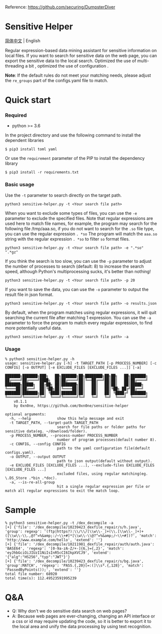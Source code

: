 Reference: https://github.com/securing/DumpsterDiver

# Sensitive Helper

[简体中文](./README.md) | English

Regular expression-based data mining assistant for sensitive information on local files. If you want to search for sensitive data on the web page, you can export the sensitive data to the local search. Optimized the use of multi-threading a bit , optimized the use of configuration .

**Note**: If the default rules do not meet your matching needs, please adjust the `re_groups` part of the configs.yaml file to match.

# Quick start

### Required

+ python >= 3.6

In the project directory and use the following command to install the dependent libraries

```
$ pip3 install toml yaml
```

Or use the `requirement` parameter of the PIP to install the dependency library

```
$ pip3 install -r requirements.txt
```

### Basic usage

Use the `-t` parameter to search directly on the target path.

```python3 sensitive-helper.py -t <Your search file path>```

When you want to exclude some types of files, you can use the `-e` parameter to exclude the specified files. Note that regular expressions are used here to match file names, for example, the program may search for the following file /tmp/aaa.so, if you do not want to search for the `.so` file type, you can use the regular expression `. *so` The program will match the `aaa.so` string with the regular expression `. *so` to filter `so` format files.

```python3 sensitive-helper.py -t <Your search file path> -e ".*so" ".*gz"```

If you think the search is too slow, you can use the `-p` parameter to adjust the number of processes to search (default: 8) to increase the search speed, although Python's multiprocessing sucks, it's better than nothing!

```python3 sensitive-helper.py -t <Your search file path> -p 20```

If you want to save the data, you can use the `-o` parameter to output the result file in json format.

```python3 sensitive-helper.py -t <Your search file path> -o results.json```

By default, when the program matches using regular expressions, it will quit searching the current file after matching 1 expression. You can use the `-a` parameter to force the program to match every regular expression, to find more potentially useful data.

```python3 sensitive-helper.py -t <Your search file path> -a```

### Usage

```
% python3 sensitive-helper.py -h                                                    
usage: sensitive-helper.py [-h] -t TARGET_PATH [-p PROCESS_NUMBER] [-c CONFIG] [-o OUTPUT] [-e EXCLUDE_FILES [EXCLUDE_FILES ...]] [-a]

███████╗███████╗███╗   ██╗███████╗██╗████████╗██╗██╗   ██╗███████╗
██╔════╝██╔════╝████╗  ██║██╔════╝██║╚══██╔══╝██║██║   ██║██╔════╝
███████╗█████╗  ██╔██╗ ██║███████╗██║   ██║   ██║██║   ██║█████╗  
╚════██║██╔══╝  ██║╚██╗██║╚════██║██║   ██║   ██║╚██╗ ██╔╝██╔══╝  
███████║███████╗██║ ╚████║███████║██║   ██║   ██║ ╚████╔╝ ███████╗
╚══════╝╚══════╝╚═╝  ╚═══╝╚══════╝╚═╝   ╚═╝   ╚═╝  ╚═══╝  ╚══════╝
    v0.1.1
    by 0xn0ne, https://github.com/0xn0ne/sensitive-helper

optional arguments:
  -h, --help            show this help message and exit
  -t TARGET_PATH, --target-path TARGET_PATH
                        search for file paths or folder paths for sensitive data(eg. ~/download/folder).
  -p PROCESS_NUMBER, --process-number PROCESS_NUMBER
                        number of program processes(default number 8).
  -c CONFIG, --config CONFIG
                        path to the yaml configuration file(default configs.yaml).
  -o OUTPUT, --output OUTPUT
                        path to json output(default without output).
  -e EXCLUDE_FILES [EXCLUDE_FILES ...], --exclude-files EXCLUDE_FILES [EXCLUDE_FILES ...]
                        excluded files, using regular matching(eg. \.DS_Store .*bin .*doc).
  -a, --is-re-all-group
                        hit a single regular expression per file or match all regular expressions to exit the match loop.
```

# Sample

```
% python3 sensitive-helper.py -t /dex_decompile -a
[+] {'file': '/dex_decompile/10239423_dexfile_repair/s/h.java', 'group': regexp': '(ftp|https?):\\/\\/[\\w\\-_]+(\\.[\\w\\-_]+)+([\\w\\-\\.,@?^=%&amp;:/~\\+#]*[\\w\\-\\@?^=%&amp;/~\\+#])?', 'match': 'http://www.example.com/hello', 'extend': ''}
[+] {'file': '/dex_decompile/10211981_dexfile_repair/auth/auth.java': 'BASE64', 'regexp': '[0-9a-zA-Z/+-]{6,}={,2}', 'match': 'eyJhbGciOiJIUzI1NiIsInR5cCI6IkpXVCJ9', 'extend': '{"alg":"HS256","typ":"JWT"}'}
[+] {'file': '/dex_decompile/10239423_dexfile_repair/s/bg.java', 'group':MATCH', 'regexp': 'PASS.{,20}[=:(]\\s*.{,128}', 'match': 'PassedByPoints());', 'extend': ''}
total file number: 68920
total time(s): 112.49523591995239
```

# Q&A

+ Q: Why don't we do sensitive data search on web pages?
+ A: Because web pages are ever-changing, changing an API interface or a css or id may require updating the code, so it is better to export it to the local area and unify the data processing by using text recognition.
